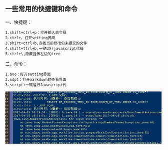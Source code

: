
  ## 一些常用的快捷键和命令

  一、快捷键：

    1.shift+ctrl+p：打开输入命令框
    2.ctrl+，打开setting界面
    3.shirt+ctrl+b,查找当前修改但未提交的文件
    4.shift+ttrl+b,一键运行javascript代码
    5.ctrl+\,隐藏显示左边的tree
  二、命令：

    1.svo：打开setting界面
    2.mdpt：打开markdown的查看界面
    3.script:一键运行Javascript代

  ![Aaron Swartz](https://raw.githubusercontent.com/firmboy/Nodejs/master/1.png)
